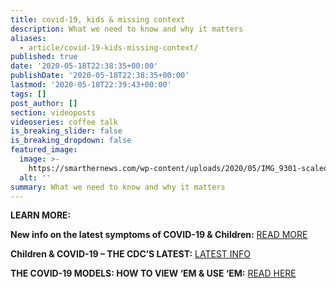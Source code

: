 ```yaml
---
title: covid-19, kids & missing context
description: What we need to know and why it matters
aliases:
  - article/covid-19-kids-missing-context/
published: true
date: '2020-05-18T22:38:35+00:00'
publishDate: '2020-05-18T22:38:35+00:00'
lastmod: '2020-05-18T22:39:43+00:00'
tags: []
post_author: []
section: videoposts
videoseries: coffee talk
is_breaking_slider: false
is_breaking_dropdown: false
featured_image:
  image: >-
    https://smarthernews.com/wp-content/uploads/2020/05/IMG_9301-scaled-e1589841577220-890x1024.jpg
  alt: ''
summary: What we need to know and why it matters
---
```

**LEARN MORE:**

**New info on the latest symptoms of COVID-19 & Children:** [READ MORE](\"https://smarthernews.com/new-question-about-covid-19-in-children/\")

**Children & COVID-19 – THE CDC’S LATEST:** [LATEST INFO](\"https://smarthernews.com/article/children-covid-19/\")

**THE COVID-19 MODELS: HOW TO VIEW ‘EM & USE ‘EM:** [READ HERE](\"https://smarthernews.com/article/the-covid-19-models-how-to-view-em-use-em/\")